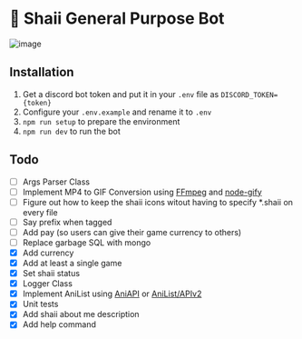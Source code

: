 # 🌸 Shaii General Purpose Bot

![image](https://user-images.githubusercontent.com/34042825/127648920-e2917b37-945b-49cd-b032-fb2b62b40ced.png)

## Installation

1. Get a discord bot token and put it in your `.env` file as `DISCORD_TOKEN={token}`
2. Configure your `.env.example` and rename it to `.env`
3. `npm run setup` to prepare the environment
4. `npm run dev` to run the bot

## Todo

- [ ] Args Parser Class
- [ ] Implement MP4 to GIF Conversion using [FFmpeg](https://ffmpeg.org/) and [node-gify](https://github.com/tj/node-gify)
- [ ] Figure out how to keep the shaii icons witout having to specify \*.shaii on every file
- [ ] Say prefix when tagged
- [ ] Add pay (so users can give their game currency to others)
- [ ] Replace garbage SQL with mongo
- [x] Add currency
- [x] Add at least a single game
- [x] Set shaii status
- [x] Logger Class
- [x] Implement AniList using [AniAPI](https://github.com/AniAPI-Team/AniAPI) or [AniList/APIv2](https://github.com/AniList/ApiV2-GraphQL-Docs)
- [x] Unit tests
- [x] Add shaii about me description
- [x] Add help command
